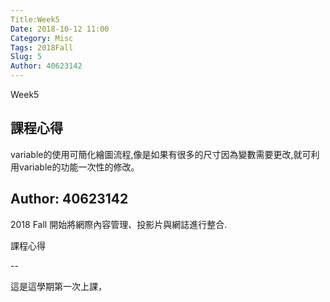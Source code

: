 ```yaml
---
Title:Week5
Date: 2018-10-12 11:00
Category: Misc
Tags: 2018Fall
Slug: 5
Author: 40623142
---
```


Week5

<!-- PELICAN_END_SUMMARY -->

課程心得
--

variable的使用可簡化繪圖流程,像是如果有很多的尺寸因為變數需要更改,就可利用variable的功能一次性的修改。































Author: 40623142
---

2018 Fall 開始將網際內容管理、投影片與網誌進行整合.

<!-- PELICAN_END_SUMMARY -->

課程心得

--

這是這學期第一次上課，


